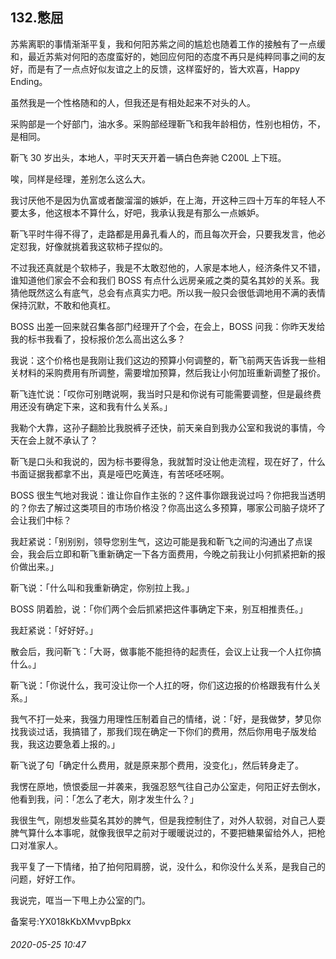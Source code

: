## 132.憋屈
苏紫离职的事情渐渐平复，我和何阳苏紫之间的尴尬也随着工作的接触有了一点缓和，最近苏紫对何阳的态度蛮好的，她回应何阳的态度不再只是纯粹同事之间的友好，而是有了一点点好似友谊之上的反馈，这样蛮好的，皆大欢喜，Happy Ending。


虽然我是一个性格随和的人，但我还是有相处起来不对头的人。


采购部是一个好部门，油水多。采购部经理靳飞和我年龄相仿，性别也相仿，不，是相同。


靳飞 30 岁出头，本地人，平时天天开着一辆白色奔驰 C200L 上下班。


唉，同样是经理，差别怎么这么大。


我讨厌他不是因为仇富或者酸溜溜的嫉妒，在上海，开这种三四十万车的年轻人不要太多，他这根本不算什么，好吧，我承认我是有那么一点嫉妒。


靳飞平时牛得不得了，走路都是用鼻孔看人的，而且每次开会，只要我发言，他必定怼我，好像就挑着我这软柿子捏似的。


不过我还真就是个软柿子，我是不太敢怼他的，人家是本地人，经济条件又不错，谁知道他们家会不会和我们 BOSS 有点什么远房亲戚之类的莫名其妙的关系。我猜他既然这么有底气，总会有点真实力吧。所以我一般只会很低调地用不满的表情保持沉默，不敢和他真杠。


BOSS 出差一回来就召集各部门经理开了个会，在会上，BOSS 问我：你昨天发给我的标书我看了，投标报价怎么高出这么多？


我说：这个价格也是我刚让我们这边的预算小何调整的，靳飞前两天告诉我一些相关材料的采购费用有所调整，需要增加预算，然后我让小何加班重新调整了报价。


靳飞连忙说：「哎你可别瞎说啊，我当时只是和你说有可能需要调整，但是最终费用还没有确定下来，这和我有什么关系。」


我勒个大靠，这孙子翻脸比我脱裤子还快，前天亲自到我办公室和我说的事情，今天在会上就不承认了？


靳飞是口头和我说的，因为标书要得急，我就暂时没让他走流程，现在好了，什么书面证据我都拿不出，真是哑巴吃黄连，有苦呸呸呸啊。


BOSS 很生气地对我说：谁让你自作主张的？这件事你跟我说过吗？你把我当透明的？你去了解过这类项目的市场价格没？你高出这么多预算，哪家公司脑子烧坏了会让我们中标？


我赶紧说：「别别别，领导您别生气，这边可能是我和靳飞之间的沟通出了点误会，我会后立即和靳飞重新确定一下各方面费用，今晚之前我让小何抓紧把新的报价做出来。」


靳飞说：「什么叫和我重新确定，你别拉上我。」


BOSS 阴着脸，说：「你们两个会后抓紧把这件事确定下来，别互相推责任。」


我赶紧说：「好好好。」


散会后，我问靳飞：「大哥，做事能不能担待的起责任，会议上让我一个人扛你搞什么。」


靳飞说：「你说什么，我可没让你一个人扛的呀，你们这边报的价格跟我有什么关系。」


我气不打一处来，我强力用理性压制着自己的情绪，说：「好，是我做梦，梦见你找我谈过话，我搞错了，那我们现在确定一下你们的费用，然后你用电子版发给我，我这边要急着上报的。」


靳飞说了句「确定什么费用，就是原来那个费用，没变化」，然后转身走了。


我愣在原地，愤恨委屈一并袭来，我强忍怒气往自己办公室走，何阳正好去倒水，他看到我，问：「怎么了老大，刚才发生什么？」


我很生气，刚想发些莫名其妙的脾气，但是我控制住了，对外人软弱，对自己人耍脾气算什么本事呢，就像我很早之前对于暖暖说过的，不要把糖果留给外人，把枪口对准家人。


我平复了一下情绪，拍了拍何阳肩膀，说，没什么，和你没什么关系，是我自己的问题，好好工作。


我说完，哐当一下甩上办公室的门。


备案号:YX018kKbXMvvpBpkx


###### 2020-05-25 10:47
